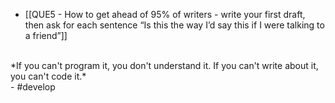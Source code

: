 
- [[QUE5 - How to get ahead of 95% of writers - write your first draft, then ask for each sentence “Is this the way I’d say this if I were talking to a friend”]]
<br>
*If you can't program it, you don't understand it. If you can't write about it, you can't code it.*
<br>
- #develop
